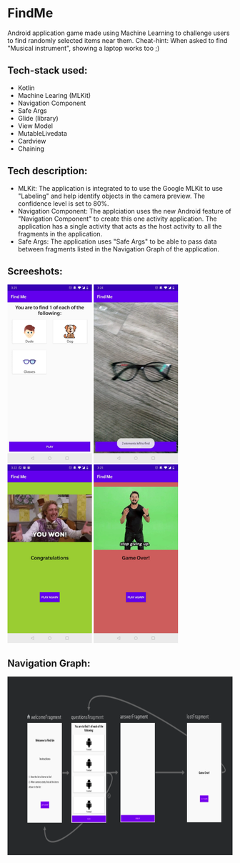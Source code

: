 # FindMe

Android application game made using Machine Learning to challenge users to find randomly selected items near them. 
Cheat-hint: When asked to find "Musical instrument", showing a laptop works too ;)

## Tech-stack used:

  - Kotlin
  - Machine Learing (MLKit)
  - Navigation Component
  - Safe Args
  - Glide (library)
  - View Model
  - MutableLivedata
  - Cardview
  - Chaining


## Tech description:

  - MLKit: The application is integrated to to use the Google MLKit to use "Labeling" and help identify objects in the camera preview. The confidence level is set to 80%.
  - Navigation Component: The applciation uses the new Android feature of "Navigation Component" to create this one activity application. The application has a single activity that acts as the host activity to all the fragments in the application.
  - Safe Args: The application uses "Safe Args" to be able to pass data between fragments listed in the Navigation Graph of the application.


## Screeshots: 

<img src="screenshots/question_ss.jpeg" height=400> <img src="screenshots/preview_ss.jpeg" height=400> <img src="screenshots/won_ss.jpeg" height=400> <img src="screenshots/lost_ss.jpeg" height=400>

## Navigation Graph:
<img src="screenshots/navigation_graph.png" height=400>
